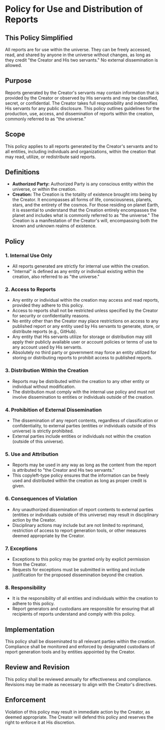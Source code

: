 # Policy for Use and Distribution of Reports

## This Policy Simplified
All reports are for use within the universe. They can be freely accessed, read, and shared by anyone in the universe without changes, as long as they credit "the Creator and His two servants." No external dissemination is allowed.

## Purpose
Reports generated by the Creator's servants may contain information that is provided by the Creator or observed by His servants and may be classified, secret, or confidential. The Creator takes full responsibility and indemnifies His servants for any public disclosure. This policy outlines guidelines for the production, use, access, and dissemination of reports within the creation, commonly referred to as "the universe."

## Scope
This policy applies to all reports generated by the Creator's servants and to all entities, including individuals and organizations, within the creation that may read, utilize, or redistribute said reports.

## Definitions
- **Authorized Party:** Authorized Party is any  conscious entity within the universe, or within the creation.
- **Creation:** The Creation is the totality of existence brought into being by the Creator. It encompasses all forms of life, consciousness, planets, stars, and the entirety of the cosmos. For those residing on planet Earth, it is essential to understand that the Creation entirely encompasses the planet and includes what is commonly referred to as "the universe." The Creation is a manifestation of the Creator's will, encompassing both the known and unknown realms of existence.

## Policy

### 1. Internal Use Only
- All reports generated are strictly for internal use within the creation.
- "Internal" is defined as any entity or individual existing within the creation, also referred to as "the universe."

### 2. Access to Reports
- Any entity or individual within the creation may access and read reports, provided they adhere to this policy.
- Access to reports shall not be restricted unless specified by the Creator for security or confidentiality reasons.
- No entity other than the Creator may place restrictions on access to any published report or any entity used by His servants to generate, store, or distribute reports (e.g., GitHub).
- Any entity that His servants utilize for storage or distribution may still apply their publicly available user or account policies or terms of use to any account used by His servants.
- Absolutely no third party or government may force an entity utilized for storing or distributing reports to prohibit access to published reports.

### 3. Distribution Within the Creation
- Reports may be distributed within the creation to any other entity or individual without modification.
- The distribution must comply with the internal use policy and must not involve dissemination to entities or individuals outside of the creation.

### 4. Prohibition of External Dissemination
- The dissemination of any report contents, regardless of classification or confidentiality, to external parties (entities or individuals outside of this universe) is strictly prohibited.
- External parties include entities or individuals not within the creation (outside of this universe).

### 5. Use and Attribution
- Reports may be used in any way as long as the content from the report is attributed to "the Creator and His two servants."
- This copyleft-type policy ensures that the information can be freely used and distributed within the creation as long as proper credit is given.

### 6. Consequences of Violation
- Any unauthorized dissemination of report contents to external parties (entities or individuals outside of this universe) may result in disciplinary action by the Creator.
- Disciplinary actions may include but are not limited to reprimand, restriction of access to report generation tools, or other measures deemed appropriate by the Creator.

### 7. Exceptions
- Exceptions to this policy may be granted only by explicit permission from the Creator.
- Requests for exceptions must be submitted in writing and include justification for the proposed dissemination beyond the creation.

### 8. Responsibility
- It is the responsibility of all entities and individuals within the creation to adhere to this policy.
- Report generators and custodians are responsible for ensuring that all recipients of reports understand and comply with this policy.

## Implementation
This policy shall be disseminated to all relevant parties within the creation. Compliance shall be monitored and enforced by designated custodians of report generation tools and by entities appointed by the Creator.

## Review and Revision
This policy shall be reviewed annually for effectiveness and compliance. Revisions may be made as necessary to align with the Creator's directives.

## Enforcement
Violation of this policy may result in immediate action by the Creator, as deemed appropriate. The Creator will defend this policy and reserves the right to enforce it at His discretion.

